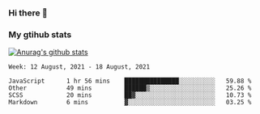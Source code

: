 ### Hi there 👋

### My gtihub stats

[![Anurag's github stats](https://github-readme-stats.vercel.app/api?username=gaozhidong)](https://github.com/gaozhidong/github-readme-stats)

<!--START_SECTION:waka-->
```text
Week: 12 August, 2021 - 18 August, 2021

JavaScript      1 hr 56 mins    ███████████████░░░░░░░░░░   59.88 % 
Other           49 mins         ██████▒░░░░░░░░░░░░░░░░░░   25.26 % 
SCSS            20 mins         ██▓░░░░░░░░░░░░░░░░░░░░░░   10.73 % 
Markdown        6 mins          ▓░░░░░░░░░░░░░░░░░░░░░░░░   03.25 % 
```
<!--END_SECTION:waka-->